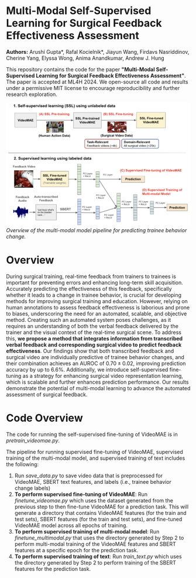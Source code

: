 # Multi-Modal Self-Supervised Learning for Surgical Feedback Effectiveness Assessment

**Authors:** Arushi Gupta\*, Rafal Kocielnik\*, Jiayun Wang, Firdavs Nasriddinov, Cherine Yang, Elyssa Wong, Anima Anandkumar, Andrew J. Hung

This repository contains the code for the paper **"Multi-Modal Self-Supervised Learning for Surgical Feedback Effectiveness Assessment"**. The paper is accepted at ML4H 2024. We open-source all code and results under a permissive MIT license to encourage reproducibility and further research exploration.

![Main Figure](figures/main-figure.png)
*Overview of the multi-modal model pipeline for predicting trainee behavior change.*

# Overview
During surgical training, real-time feedback from trainers to trainees is important for preventing errors and enhancing long-term skill acquisition. Accurately predicting the effectiveness of this feedback, specifically whether it leads to a change in trainee behavior, is crucial for developing methods for improving surgical training and education. However, relying on human annotations to assess feedback effectiveness is laborious and prone to biases, underscoring the need for an automated, scalable, and objective method. Creating such an automated system poses challenges, as it requires an understanding of both the verbal feedback delivered by the trainer and the visual context of the real-time surgical scene. To address this, **we propose a method that integrates information from transcribed verbal feedback and corresponding surgical video to predict feedback effectiveness**. Our findings show that both transcribed feedback and surgical video are individually predictive of trainee behavior changes, and their combination achieves an AUROC of $0.70\pm0.02$, improving prediction accuracy by up to 6.6\%. Additionally, we introduce self-supervised fine-tuning as a strategy for enhancing surgical video representation learning, which is scalable and further enhances prediction performance. Our results demonstrate the potential of multi-modal learning to advance the automated assessment of surgical feedback.

# Code Overview
The code for running the self-supervised fine-tuning of VideoMAE is in *pretrain_videomae.py*.

The pipeline for running supervised fine-tuning of VideoMAE, supervised training of the multi-modal model, and supervised training of text includes the following:

1. Run *save_data.py* to save video data that is preprocessed for VideoMAE, SBERT text features, and labels (i.e., trainee behavior change labels)
2. **To perform supervised fine-tuning of VideoMAE**: Run *finetune_videomae.py* which uses the dataset generated from the previous step to then fine-tune VideoMAE for a prediction task. This will generate a directory that contains VideoMAE features (for the train and test sets), SBERT features (for the train and test sets), and fine-tuned VideoMAE model across all epochs of training.
3. **To perform supervised training of multi-modal model**: Run *finetune_multimodal.py* that uses the directory generated by Step 2 to perform multi-modal training of the VideoMAE features and SBERT features at a specific epoch for the prediction task. 
4. **To perform supervised training of text**: Run *train_text.py* which uses the directory generated by Step 2 to perform training of the SBERT features for the prediction task.


